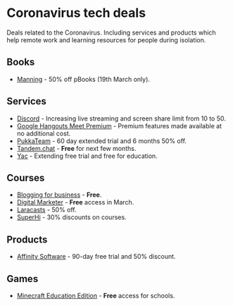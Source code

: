 # Coronavirus tech deals

Deals related to the Coronavirus. Including services and products which help remote work and learning resources for people during isolation.

## Books

* [Manning](https://www.manning.com/) - 50% off pBooks (19th March only).

## Services

* [Discord](https://discordapp.com/) - Increasing live streaming and screen share limit from 10 to 50.
* [Google Hangouts Meet Premium](https://meet.google.com) - Premium features made available at no additional cost.
* [PukkaTeam](https://pukkateam.com) - 60 day extended trial and 6 months 50% off.
* [Tandem.chat](https://tandem.chat/coronavirus) - **Free** for next few months.
* [Yac](https://www.yac.com/) - Extending free trial and free for education.

## Courses

* [Blogging for business](https://ahrefs.com/academy/blogging-for-business) - **Free**.
* [Digital Marketer](https://www.digitalmarketer.com/lab-plus/) - **Free** access in March.
* [Laracasts](https://laracasts.com) - 50% off.
* [SuperHi](https://www.notion.so/SuperHi-March-2020-Announcement-eded119417314d22b28687504796cf5e) - 30% discounts on courses.

## Products

* [Affinity Software](https://affinity.serif.com/en-gb/supporting-the-creative-community/) - 90-day free trial and 50% discount.

## Games

* [Minecraft Education Edition](https://forms.office.com/Pages/ResponsePage.aspx?id=v4j5cvGGr0GRqy180BHbR9aEp4IDUl1Btyk35gpMsipUQThDRTlET0JaVEg3VEVCMFI4Vk81VFdKNi4u) - **Free** access for schools.
